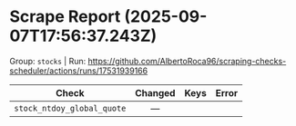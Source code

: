 # Scrape Report (2025-09-07T17:56:37.243Z)

Group: `stocks`  |  Run: https://github.com/AlbertoRoca96/scraping-checks-scheduler/actions/runs/17531939166

| Check | Changed | Keys | Error |
|---|:---:|:--|:--|
| `stock_ntdoy_global_quote` | — |  |  |
